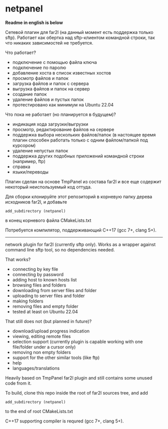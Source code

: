 # netpanel

**Readme in english is below**

Сетевой плагин для far2l (на данный момент есть поддержка только sftp). Работает как обертка над sftp-клиентом командной строки, так что никаких зависимостей не требуется.

Что работает?

- подключение с помощью файла ключа
- подключение по паролю
- добавление хоста в список известных хостов
- просмотр файлов и папок
- загрузка файлов и папок с сервера
- выгрузка файлов и папок на сервер
- создание папок
- удаление файлов и пустых папок
- протестировано как минимум на Ubuntu 22.04

Что пока не работает (но планируется в будущем)?

- индикация хода загрузки/выгрузки
- просмотр, редактирование файлов на сервере
- поддержка выбора нескольких файлов/папок (в настоящее время плагин способен работать только с одним файлом/папкой под курсором)
- удаление непустых папок
- поддержка других подобных приложений командной строки (например, ftp)
- справка
- языки/переводы

Плагин сделан на основе TmpPanel из состава far2l и все еще содержит некоторый неиспользуемый код оттуда.

Для сборки клонируйте этот репозиторий в корневую папку дерева исходников far2l, и добавьте
```
add_subdirectory (netpanel)
```
в конец корневого файла CMakeLists.txt

Потребуется компилятор, поддерживающий C++17 (gcc 7+, clang 5+).

---

network plugin for far2l (currently sftp only). Works as a wrapper against command line sftp tool, so no dependencies needed.

That works?

- connecting by key file
- connecting by password
- adding host to known hosts list
- browsing files and folders
- downloading from server files and folder
- uploading to server files and folder
- making folders
- removing files and empty folder
- tested at least on Ubuntu 22.04

That still does not (but planned in future)?

- download/upload progress indication
- viewing, editing remote files
- selection support (currently plugin is capable working with one file/folder under a cursor only)
- removing non empty folders
- support for the other similar tools (like ftp)
- help
- languages/translations

Heavily based on TmpPanel far2l plugin and still contains some unused code from it.

To build, clone this repo inside the root of far2l sources tree, and add
```
add_subdirectory (netpanel)
```
to the end of root CMakeLists.txt

C++17 supporting compiler is requred (gcc 7+, clang 5+).

